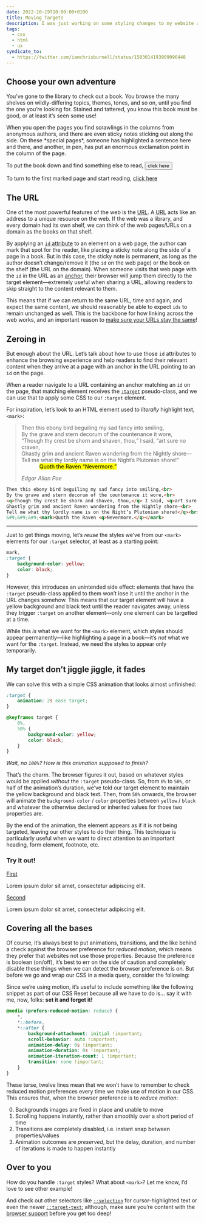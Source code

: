 ```yaml
---
date: 2022-10-19T10:00:00+0100
title: Moving Targets
description: I was just working on some styling changes to my website and fell into a rabbit-hole on URLs, the <code>&lt;mark&gt;</code> element and <code>:target</code> pseudo-class, and ended up writing an animation as a handy technique for drawing the reader’s attention.
tags:
  - css
  - html
  - ux
syndicate_to:
  - https://twitter.com/iamchrisburnell/status/1583014193909096448
---
```


## Choose your own adventure

<div class=" [ box  box--line-length  box--ancient ] [ flow ] ">
    <p>You’ve gone to the library to check out a book. You browse the many shelves on wildly-differing topics, themes, tones, and so on, until you find the one you’re looking for. Stained and tattered, you know this book must be good, or at least it’s seen some use!</p>
    <p>When you open the pages you find scrawlings in the columns from anonymous authors, and there are even sticky notes sticking out along the side. On these *special pages*, someone has highlighted a sentence here and there, and another, in pen, has put an enormous exclamation point in the column of the page.</p>
    <p class="italic">To put the book down and find something else to read, <button class=" [ anchor ] " onClick="closeWindow(); return false;">click here</button></p>
    <p class="italic">To turn to the first marked page and start reading, <a href="#the-url">click here</a></p>
</div>

## The URL

One of the most powerful features of the web is the [URL](https://developer.mozilla.org/en-US/docs/Learn/Common_questions/What_is_a_URL). A <abbr title="Uniform Resource Locator">URL</abbr> acts like an address to a unique resource on the web. If the web was a library, and every domain had its own shelf, we can think of the web pages/URLs on a domain as the books on that shelf.

By applying an [`id` attribute](https://developer.mozilla.org/en-US/docs/Web/HTML/Global_attributes/id) to an element on a web page, the author can mark that spot for the reader, like placing a sticky note along the side of a page in a book. But in this case, the sticky note is permanent, as long as the author doesn’t change/remove it (the `id` on the web page) or the book on the shelf (the URL on the domain). When someone visits that web page with the `id` in the URL as an [anchor](https://developer.mozilla.org/en-US/docs/Learn/Common_questions/What_is_a_URL#anchor), their browser will jump them directly to the target element—extremely useful when sharing a URL, allowing readers to skip straight to the content relevant to them.

This means that if we can return to the same URL, time and again, and expect the same content, we should reasonably be able to expect `ids` to remain unchanged as well. This is the backbone for how linking across the web works, and an important reason to [make sure your URLs stay the same](https://longbets.org/601/)!

## Zeroing in

But enough about the URL. Let’s talk about how to use those `id` attributes to enhance the browsing experience and help readers to find their relevant content when they arrive at a page with an anchor in the URL pointing to an `id` on the page.

When a reader navigate to a URL containing an anchor matching an `id` on the page, that matching element receives the [`:target`](https://developer.mozilla.org/en-US/docs/Web/CSS/:target) pseudo-class, and we can use that to apply some CSS to our `:target` element.

For inspiration, let’s look to an HTML element used to *literally* highlight text, `<mark>`:

<blockquote>
    <p class=" [ no-quotes ] ">Then this ebony bird beguiling my sad fancy into smiling,<br>
By the grave and stern decorum of the countenance it wore,<br>
<q>Though thy crest be shorn and shaven, thou,</q> I said, <q>art sure no craven,<br>
Ghastly grim and ancient Raven wandering from the Nightly shore—<br>
Tell me what thy lordly name is on the Night’s Plutonian shore!</q><br>
&nbsp;&nbsp;&nbsp;&nbsp;&nbsp;&nbsp;&nbsp;&nbsp;&nbsp;&nbsp;&nbsp;&nbsp;<mark>Quoth the Raven <q>Nevermore.</q></mark></p>
    <cite>Edgar Allan Poe</cite>
</blockquote>

```html
Then this ebony bird beguiling my sad fancy into smiling,<br>
By the grave and stern decorum of the countenance it wore,<br>
<q>Though thy crest be shorn and shaven, thou,</q> I said, <q>art sure no craven,<br>
Ghastly grim and ancient Raven wandering from the Nightly shore—<br>
Tell me what thy lordly name is on the Night’s Plutonian shore!</q><br>
&#9;&#9;&#9;<mark>Quoth the Raven <q>Nevermore.</q></mark>
```

--------

Just to get things moving, let’s *reuse* the styles we’ve from our `<mark>` elements for our `:target` selector, at least as a starting point:

```css
mark,
:target {
	background-color: yellow;
	color: black;
}
```

However, this introduces an unintended side effect: elements that have the `:target` pseudo-class applied to them won’t lose it until the anchor in the URL changes somehow. This means that our target element will have a yellow background and black text until the reader navigates away, unless they trigger `:target` on another element—only one element can be targetted at a time.

While this *is* what we want for the `<mark>` element, which styles should appear permanently—like highlighting a page in a book—it’s *not* what we want for the `:target`. Instead, we need the styles to appear only temporarily.

## My target don’t jiggle jiggle, it fades

We can solve this with a simple CSS animation that looks almost unfinished:

```css
:target {
	animation: 2s ease target;
}

@keyframes target {
	0%,
	50% {
		background-color: yellow;
		color: black;
	}
}
```

*Wait, no `100%`? How is this animation supposed to finish?*

That’s the charm. The browser figures it out, based on whatever styles would be applied *without* the `:target` pseudo-class. So, from `0%` to `50%`, or half of the animation’s duration, we’ve told our target element to maintain the yellow background and black text. Then, from `50%` onwards, the browser will animate the `background-color` / `color` properties between `yellow` / `black` and whatever the otherwise declared or inherited values for those two properties are.

By the end of the animation, the element appears as if it is *not* being targeted, leaving our other styles to do their thing. This technique is particularly useful when we want to direct attention to an important heading, form element, footnote, etc.

<div class=" [ box ] [ flow ] ">
    <h3>Try it out!</h3>
    <p>
        <a href="#first">First</a>
    </p>
    <p id="first">
        Lorem ipsum dolor sit amet, consectetur adipiscing elit.
    </p>
    <p>
        <a href="#second">Second</a>
    </p>
    <p id="second">
        Lorem ipsum dolor sit amet, consectetur adipiscing elit.
    </p>
</div>

## Covering all the bases

Of course, it’s always best to put animations, transitions, and the like behind a check against the browser preference for *reduced motion*, which means they prefer that websites not use those properties. Because the preference is boolean (on/off), it’s best to err on the side of caution and completely disable these things when we can detect the browser preference is on. But before we go and wrap our CSS in a media query, consider the following:

Since we’re using motion, it’s useful to include something like the following snippet as part of our CSS Reset because all we have to do is… say it with me, now, folks: **set it and forget it!**

```css
@media (prefers-reduced-motion: reduce) {
	*,
	*::before,
	*::after {
		background-attachment: initial !important;
		scroll-behavior: auto !important;
		animation-delay: 0s !important;
		animation-duration: 0s !important;
		animation-iteration-count: 1 !important;
		transition: none !important;
	}
}
```

These terse, twelve lines mean that we won’t have to remember to check reduced motion preferences every time we make use of motion in our CSS. This ensures that, when the browser preference is to *reduce motion*:

0. Backgrounds images are fixed in place and unable to move
0. Scrolling happens instantly, rather than smoothly over a short period of time
0. Transitions are completely disabled, i.e. instant snap between properties/values
0. Animation outcomes are *preserved*, but the delay, duration, and number of iterations is made to happen instantly

## Over to you

How do you handle `:target` styles? What about `<mark>`? Let me know, I’d love to see other example!

And check out other selectors like [`::selection`](https://developer.mozilla.org/en-US/docs/Web/CSS/::selection) for cursor-highlighted text or even the newer [`::target-text`](https://developer.mozilla.org/en-US/docs/Web/CSS/::target-text); although, make sure you’re content with the [browser support](/feature-watch/#mdn-javascript_builtins_array_at) before you get too deep!

<script>
	function closeWindow() {
		if (window.confirm("Are you sure you wish to end this chapter?")) {
			window.open('', '_self', '');
			window.close();
			history.back(-1);
		}
	}
</script>
